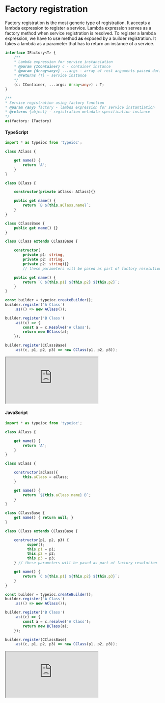 # Factory registration

Factory registration is the most generic type of registration. It accepts a lambda expression to register a service. Lambda expression serves as a factory method when service registration is resolved. To register a lambda expression, we have to use method **as** exposed by a builder registration. It takes a lambda as a parameter that has to return an instance of a service.

```typescript
interface IFactory<T> {
    /**
    * Lambda expression for service instanciation
    * @param {IContainer} c - container instance
    * @param {Array<any>} ...args - array of rest arguments passed during resolution
    * @returns {T} - service instance
    */
    (c: IContainer, ...args: Array<any>) : T;
}

/**
* Service registration using factory function
* @param {any} factory - lambda expression for service instantiation
* @returns {object} - registration metadata specification instance
*/
as(factory: IFactory)
```

 #### TypeScript

```typescript
import * as typeioc from 'typeioc';

class AClass {

    get name() {
        return 'A';
    }
}

class BClass {

    constructor(private aClass: AClass){}

    public get name() {
        return `B ${this.aClass.name}`;
    }
}

class CClassBase {
    public get name() {}
}

class CClass extends CClassBase {

    constructor(
        private p1: string,
        private p2: string,
        private p2: string){}
        // these parameters will be pased as part of factory resolution

    public get name() {
        return `C ${this.p1} ${this.p2} ${this.p2}`;
    }
}

const builder = typeioc.createBuilder();
builder.register('A Class')
    .as(() => new AClass());

builder.register('B Class')
    .as((c) => {
        const a = c.Resolve('A Class');
        return new BClass(a);
    });

builder.register(CClassBase)
    .as((c, p1, p2, p3) => new CClass(p1, p2, p3));
```

<!--sec data-title="Run example" data-id="section0" data-show=true data-collapse=true ces-->

<iframe class="example" src="https://stackblitz.com/edit/tioc-factory-registration-ts?embed=1&file=index.ts">
</iframe>

<!--endsec-->

#### JavaScript

```javascript
import * as typeioc from 'typeioc';

class AClass {

    get name() {
        return 'A';
    }
}

class BClass {

    constructor(aClass){
        this.aClass = aClass;
    }

    get name() {
        return `${this.aClass.name} B`;
    }
}

class CClassBase {
    get name() { return null; }
}

class CClass extends CClassBase {

    constructor(p1, p2, p3) {
          super();
          this.p1 = p1;
          this.p2 = p2;
          this.p3 = p3;
    } // these parameters will be pased as part of factory resolution

    get name() {
        return `C ${this.p1} ${this.p2} ${this.p3}`;
    }
}

const builder = typeioc.createBuilder();
builder.register('A Class')
    .as(() => new AClass());

builder.register('B Class')
    .as((c) => {
        const a = c.resolve('A Class');
        return new BClass(a);
    });

builder.register(CClassBase)
    .as((c, p1, p2, p3) => new CClass(p1, p2, p3));

```

<!--sec data-title="Run example" data-id="section1" data-show=true data-collapse=true ces-->

<iframe class="example" src="https://stackblitz.com/edit/tioc-factory-registration-js?embed=1&file=index.js">
</iframe>

<!--endsec-->
